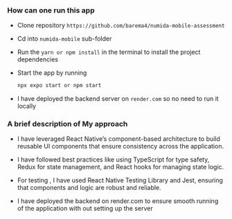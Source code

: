 ### How can one run this app

* Clone repository ```https://github.com/barema4/numida-mobile-assessment ```
* Cd into ```numida-mobile``` sub-folder
* Run the `yarn or npm install` in the terminal  to install the  project dependencies
* Start the app by running
    ```bash
    npx expo start or npm start
     ```

* I have deployed the backend server on ```render.com``` so no need to run it locally


###  A brief description of My approach
*  I have leveraged  React Native’s component-based architecture to build reusable UI components that ensure consistency across the application.

* I have followed  best practices like using TypeScript for type safety, Redux for state management, and React hooks for managing  state logic.

* For testing , I have used  React Native Testing Library and Jest, ensuring that components and logic are robust and reliable.

* I have deployed the backend on render.com to ensure smooth running of the application with out setting up the server
